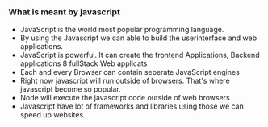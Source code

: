 ### What is meant by javascript

- JavaScript is the world most popular programming language.
- By using the Javascript we can able to build the userinterface and web applications.
- JavaScript is powerful. It can create the frontend Applications, Backend applications 8 fullStack Web applicats
- Each and every Browser can contain seperate JavaScript engines
- Right now javascript will run outside of browsers. That's where javascript become so popular.
- Node will execute the javascript code outside of web browsers
- Javascript have lot of frameworks and libraries using those we can speed up websites.

